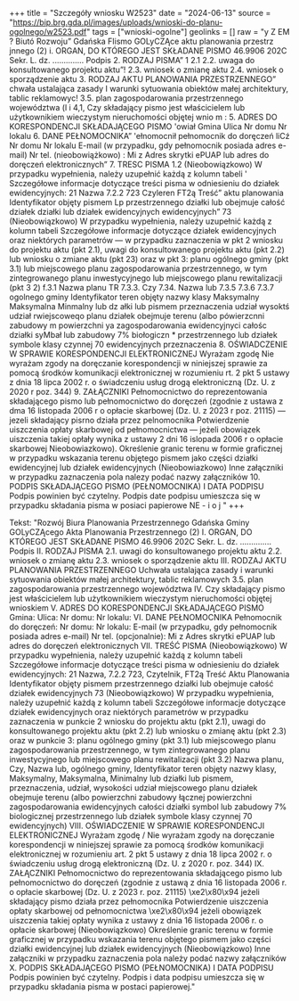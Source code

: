 +++
title = "Szczegóły wniosku W2523"
date = "2024-06-13"
source = "https://bip.brg.gda.pl/images/uploads/wnioski-do-planu-ogolnego/w2523.pdf"
tags = ["wnioski-ogolne"]
geolinks = []
raw = "y Z EM ? Biutó Rozwoju” Gdańska  FIismo GOLyCZĄce aktu planowania przestrz jnnego (2) i. ORGAN, DO KTÓREGO JEST SKŁADANE PISMO 46.9906 202C Sekr. L. dz. .............. Podpis 2. RODZAJ PISMA” 1 2.1 2.2. uwaga do konsultowanego projektu aktu”! 2.3. wniosek o zmianę aktu 2.4. wniosek o sporządzenie aktu 3. RODZAJ AKTU PLANOWANIA PRZESTRZENNEGO” chwała ustalająca zasady I warunki sytuowania obiektów małej architektury, tablic reklamowyc! 3.5. plan zagospodarowania przestrzennego województwa (l i 4,1, Czy składający pismo jest właścicielem lub użytkownikiem wieczystym nieruchomości objętej wnio m : 5. ADRES DO KORESPONDENCJI SKŁADAJĄCEGO PISMO 'owiał Gmina Ulica Nr domu Nr lokalu 6. DANE PEŁNOMOCNIKA” 'ełnomocnił pełnomocnik do doręczeń liCź Nr domu Nr lokalu E-mail (w przypadku, gdy pełnomocnik posiada adres e-mail) Nr tel. (nieobowiążkowo) : Mi z Adres skrytki ePUAP lub adres do doręczeń elektronicznych” 7. TRESC PISMA 1.2 (Nieobowiązkowo) W przypadku wypełnienia, należy uzupełnić każdą z kolumn tabeli ' Szczegółowe informacje dotyczące treści pisma w odniesieniu do działek ewidencyjnych: 21 Nazwa  7.2.2  723 Czyleren  FT2ą Treść” aktu planowania  Identyfikator  objęty pismem  Lp przestrzennego  działki lub  obejmuje całość  działek  działki lub działek ewidencyjnych  ewidencyjnych”  73 (Nieobowiązkowo) W przypadku wypełnienia, należy uzupełnić każdą z kolumn tabeli Szczegółowe informacje dotyczące działek ewidencyjnych oraz niektórych parametrów — w przypadku zaznaczenia w pkt 2 wniosku do projektu aktu (pkt 2.1), uwagi do konsultowanego projektu aktu (pkt 2.2) lub wniosku o zmiane aktu (pkt 23) oraz w pkt 3: planu ogólnego gminy (pkt 3.1) lub miejscowego planu zagospodarowania przestrzennego, w tym zintegrowanego planu inwestycyjnego lub miejscowego planu rewitalizacji (pkt 3 2) f.3.1 Nazwa planu TR 7.3.3. Czy 7.34. Nazwa lub  7.3.5 7.3.6  7.3.7 ogolnego gminy Identyfikator teren objęty nazwy klasy  Maksymalny Maksymalna Minmalny lub dz ałki lub pismem  przeznaczenia  udział  wysoktś udział rwiejscoweqo planu działek obejmuje terenu (albo  pówierzcnni zabudowy m powierzchni ya zagospodarowania ewidencyjnyci całośc działki syMbał lub  zabudowy 7% biołogiczn * przestrzennego lub działek symbole klasy czynnej 70 ewidencyjnych  przeznaczenia     8. OŚWIADCZENIE W SPRAWIE KORESPONDENCJI ELEKTRONICZNEJ Wyrażam zgodę Nie wyrażam zgody na doręczanie korespondencji w niniejszej sprawie za pomocą środków komunikacji elektronicznej w rozumieniu rt. 2 pkt 5 ustawy z dnia 18 lipca 2002 r. o świadczeniu usług drogą elektroniczną (Dz. U. z 2020 r poz. 344) 9. ZAŁĄCZNIKI Pełnomocnictwo do reprezentowania składającego pismo lub pełnomocnictwo do doręczeń (zgodnie z ustawa z dma 16 listopada 2006 r o opłacie skarbowej (Dz. U. z 2023 r poz. 21115) — jezeli składający pisrno działa przez pelnomocnika Potwierdzenie uiszczenia opłaty skarbowej od pełnomocnictwa — jeżeli obowiązek uiszczenia takiej opłały wynika z ustawy 2 dni 16 islopada 2006 r o opłacie skarbowej Nieobowiazkowo). Określenie granic terenu w formie graficznej w przypadku wskazania terenu objętego pismem jako części działki ewidencyjnej lub działek ewidencyjnych (Nieobowiazkowo) Inne załączniki w przypadku zaznaczenia pola nalezy podać nazwy załączników 10. PODPIS SKŁADAJĄCEGO PISMO (PEŁNOMOCNIKA) I DATA PODPISU Podpis powinien być czytelny. Podpis  date podpisu umieszcza się w przypadku składania pisma w posiaci papierowe NE -  i  o  j "
+++

Tekst: "Rozwój Biura Planowania Przestrzennego Gdańska Gminy GOLyCZĄcego
Akta Planowania Przestrzennego (2)
I. ORGAN, DO KTÓREGO JEST SKŁADANE PISMO 46.9906 202C 
Sekr. L. dz. .............. Podpis 
II. RODZAJ PISMA
2.1. uwagi do konsultowanego projektu aktu
2.2. wniosek o zmianę aktu 
2.3. wniosek o sporządzenie aktu 
III. RODZAJ AKTU PLANOWANIA PRZESTRZENNEGO 
Uchwała ustalająca zasady i warunki sytuowania obiektów małej architektury, tablic reklamowych
3.5. plan zagospodarowania przestrzennego województwa 
IV. Czy składający pismo jest właścicielem lub użytkownikiem wieczystym nieruchomości objętej wnioskiem 
V. ADRES DO KORESPONDENCJI SKŁADAJĄCEGO PISMO
Gmina: 
Ulica: Nr domu: Nr lokalu:
VI. DANE PEŁNOMOCNIKA
Pełnomocnik do doręczeń: 
Nr domu: Nr lokalu:
E-mail (w przypadku, gdy pełnomocnik posiada adres e-mail)
Nr tel. (opcjonalnie): Mi z 
Adres skrytki ePUAP lub adres do doręczeń elektronicznych
VII. TREŚĆ PISMA
(Nieobowiązkowo) W przypadku wypełnienia, należy uzupełnić każdą z kolumn tabeli Szczegółowe informacje dotyczące treści pisma w odniesieniu do działek ewidencyjnych:
21 Nazwa, 7.2.2 723, Czytelnik, FT2ą Treść
Aktu Planowania Identyfikator objęty pismem przestrzennego działki lub obejmuje całość działek ewidencyjnych
73 (Nieobowiązkowo) W przypadku wypełnienia, należy uzupełnić każdą z kolumn tabeli Szczegółowe informacje dotyczące działek ewidencyjnych oraz niektórych parametrów w przypadku zaznaczenia w punkcie 2 wniosku do projektu aktu (pkt 2.1), uwagi do konsultowanego projektu aktu (pkt 2.2) lub wniosku o zmianę aktu (pkt 2.3) oraz w punkcie 3: planu ogólnego gminy (pkt 3.1) lub miejscowego planu zagospodarowania przestrzennego, w tym zintegrowanego planu inwestycyjnego lub miejscowego planu rewitalizacji (pkt 3.2)
Nazwa planu, Czy, Nazwa lub, ogólnego gminy, Identyfikator teren objęty nazwy klasy, Maksymalny, Maksymalna, Minimalny
lub działki lub pismem, przeznaczenia, udział, wysokości udział
miejscowego planu działek obejmuje terenu (albo powierzchni zabudowy łącznej powierzchni
zagospodarowania ewidencyjnych całości działki symbol lub zabudowy 7% biologicznej
przestrzennego lub działek symbole klasy czynnej 70 ewidencyjnych)
VIII. OŚWIADCZENIE W SPRAWIE KORESPONDENCJI ELEKTRONICZNEJ
Wyrażam zgodę / Nie wyrażam zgody
na doręczanie korespondencji w niniejszej sprawie za pomocą środków komunikacji elektronicznej w rozumieniu art. 2 pkt 5 ustawy z dnia 18 lipca 2002 r. o świadczeniu usług drogą elektroniczną (Dz. U. z 2020 r. poz. 344)
IX. ZAŁĄCZNIKI
Pełnomocnictwo do reprezentowania składającego pismo lub pełnomocnictwo do doręczeń (zgodnie z ustawą z dnia 16 listopada 2006 r. o opłacie skarbowej (Dz. U. z 2023 r. poz. 21115) \xe2\x80\x94 jeżeli składający pismo działa przez pełnomocnika
Potwierdzenie uiszczenia opłaty skarbowej od pełnomocnictwa \xe2\x80\x94 jeżeli obowiązek uiszczenia takiej opłaty wynika z ustawy z dnia
16 listopada 2006 r. o opłacie skarbowej
(Nieobowiązkowo) Określenie granic terenu w formie graficznej w przypadku wskazania terenu objętego pismem jako części działki ewidencyjnej lub działek ewidencyjnych
(Nieobowiązkowo) Inne załączniki w przypadku zaznaczenia pola należy podać nazwy załączników
X. PODPIS SKŁADAJĄCEGO PISMO (PEŁNOMOCNIKA) I DATA PODPISU
Podpis powinien być czytelny. Podpis i data podpisu umieszcza się w przypadku składania pisma w postaci papierowej."


